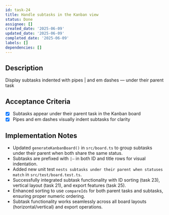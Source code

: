 ```yaml
---
id: task-24
title: Handle subtasks in the Kanban view
status: Done
assignee: []
created_date: '2025-06-09'
updated_date: '2025-06-09'
completed_date: '2025-06-09'
labels: []
dependencies: []
---
```


## Description

Display subtasks indented with pipes | and em dashes — under their parent task


## Acceptance Criteria

- [x] Subtasks appear under their parent task in the Kanban board
- [x] Pipes and em dashes visually indent subtasks for clarity

## Implementation Notes

* Updated `generateKanbanBoard()` in `src/board.ts` to group subtasks under
  their parent when both share the same status.
* Subtasks are prefixed with `|—` in both ID and title rows for visual
  indentation.
* Added new unit test `nests subtasks under their parent when statuses match`
  in `src/test/board.test.ts`.
* Successfully integrated subtask functionality with ID sorting (task 23), vertical layout (task 21), and export features (task 25).
* Enhanced sorting to use `compareIds` for both parent tasks and subtasks, ensuring proper numeric ordering.
* Subtask functionality works seamlessly across all board layouts (horizontal/vertical) and export operations.
